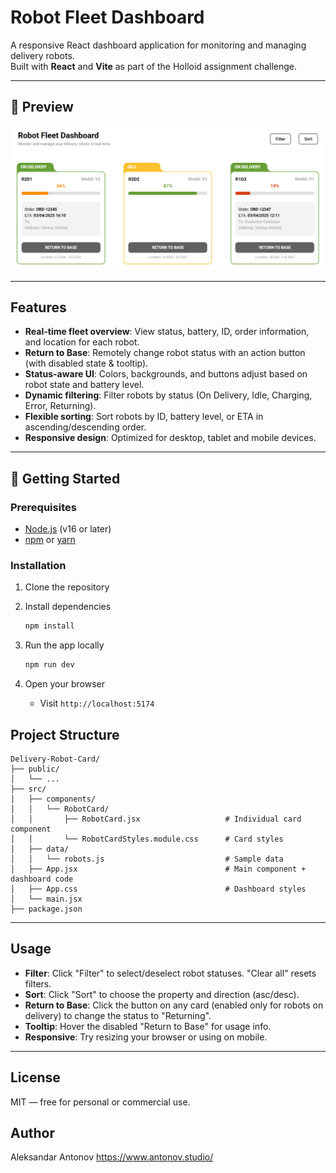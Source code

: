 # Robot Fleet Dashboard

A responsive React dashboard application for monitoring and managing delivery robots.  
Built with **React** and **Vite** as part of the Holloid assignment challenge.

---

## 📸 Preview

![Dashboard Screenshot](screenshot.png)

---

## Features

- **Real-time fleet overview**: View status, battery, ID, order information, and location for each robot.
- **Return to Base**: Remotely change robot status with an action button (with disabled state & tooltip).
- **Status-aware UI**: Colors, backgrounds, and buttons adjust based on robot state and battery level.
- **Dynamic filtering**: Filter robots by status (On Delivery, Idle, Charging, Error, Returning).
- **Flexible sorting**: Sort robots by ID, battery level, or ETA in ascending/descending order.
- **Responsive design**: Optimized for desktop, tablet and mobile devices.

---

## 🚀 Getting Started

### Prerequisites

- [Node.js](https://nodejs.org/) (v16 or later)
- [npm](https://www.npmjs.com/) or [yarn](https://yarnpkg.com/)

### Installation

1. Clone the repository

2. Install dependencies

   ```bash
   npm install
   ```

3. Run the app locally

   ```bash
   npm run dev
   ```

4. Open your browser
   - Visit `http://localhost:5174`

## Project Structure

```text
Delivery-Robot-Card/
├── public/
│   └── ...
├── src/
│   ├── components/
│   │   └── RobotCard/
│   │       ├── RobotCard.jsx                   # Individual card component
│   │       └── RobotCardStyles.module.css      # Card styles
│   ├── data/
│   │   └── robots.js                           # Sample data
│   ├── App.jsx                                 # Main component + dashboard code
│   ├── App.css                                 # Dashboard styles
│   └── main.jsx
├── package.json
```

---

## Usage

- **Filter**: Click "Filter" to select/deselect robot statuses. "Clear all" resets filters.
- **Sort**: Click "Sort" to choose the property and direction (asc/desc).
- **Return to Base**: Click the button on any card (enabled only for robots on delivery) to change the status to "Returning".
- **Tooltip**: Hover the disabled "Return to Base" for usage info.
- **Responsive**: Try resizing your browser or using on mobile.

---

## License

MIT — free for personal or commercial use.

## Author

Aleksandar Antonov
https://www.antonov.studio/
